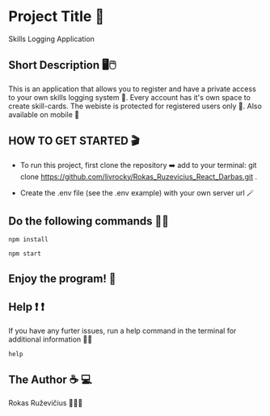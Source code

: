 # Project Title 🥷

Skills Logging Application

## Short Description 🖥🖱

This is an application that allows you to register and have a private access to your own skills logging system 📇. Every account has it's own space to create skill-cards. The webiste is protected for registered users only 🔐. Also available on mobile 📲

## HOW TO GET STARTED 🎬

- To run this project, first clone the repository :arrow_right: add to your terminal: git clone https://github.com/livrocky/Rokas_Ruzevicius_React_Darbas.git .

- Create the .env file (see the .env example) with your own server url 🪄

## Do the following commands 💂‍♀️

```
npm install
```

```
npm start
```

## Enjoy the program! :checkered_flag:

## Help :exclamation: :exclamation:

If you have any furter issues, run a help command in the terminal for additional information 🕵️‍♂️

```
help
```

## The Author :coffee: :computer:

Rokas Ruževičius 🧙🏼‍♂️

